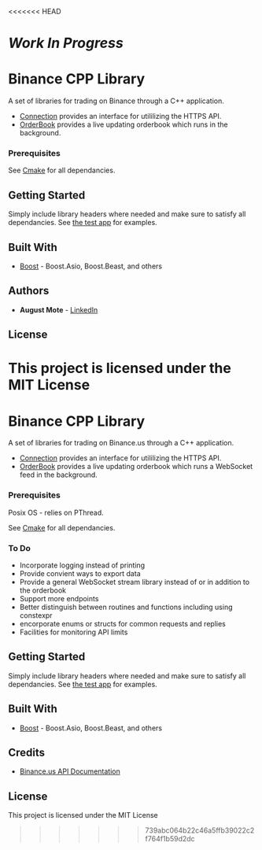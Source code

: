 <<<<<<< HEAD
# *Work In Progress*

# Binance CPP Library

A set of libraries for trading on Binance through a C++ application.

* [Connection](https://github.com/Beavergus/Binance-Trading-Platform/tree/master/Connection) provides an interface for utililizing the HTTPS API.
* [OrderBook](https://github.com/Beavergus/Binance-Trading-Platform/tree/master/OrderBook) provides a live updating orderbook which runs in the background.

### Prerequisites

See [Cmake](https://github.com/Beavergus/Binance-Trading-Platform/blob/master/CMakeLists.txt) for all dependancies.

## Getting Started

Simply include library headers where needed and make sure to satisfy all dependancies.
See [the test app](https://github.com/Beavergus/Binance-Trading-Platform/blob/master/TestApp/main.cpp) for examples.

## Built With

* [Boost](https://www.boost.org/) - Boost.Asio, Boost.Beast, and others

## Authors

* **August Mote** - [LinkedIn](https://www.linkedin.com/in/augustjmote/)

## License

This project is licensed under the MIT License
=======
# Binance CPP Library

A set of libraries for trading on Binance.us through a C++ application.

* [Connection](https://github.com/Beavergus/Binance-Trading-Platform/tree/master/Connection) provides an interface for utililizing the HTTPS API.
* [OrderBook](https://github.com/Beavergus/Binance-Trading-Platform/tree/master/OrderBook) provides a live updating orderbook which runs a WebSocket feed in the background.

### Prerequisites

Posix OS - relies on PThread.

See [Cmake](https://github.com/Beavergus/Binance-Trading-Platform/blob/master/CMakeLists.txt) for all dependancies.

### To Do
* Incorporate logging instead of printing
* Provide convient ways to export data
* Provide a general WebSocket stream library instead of or in addition to the orderbook
* Support more endpoints
* Better distinguish between routines and functions including using constexpr
* encorporate enums or structs for common requests and replies
* Facilities for monitoring API limits

## Getting Started

Simply include library headers where needed and make sure to satisfy all dependancies.
See [the test app](https://github.com/Beavergus/Binance-Trading-Platform/blob/master/TestApp/main.cpp) for examples.

## Built With

* [Boost](https://www.boost.org/) - Boost.Asio, Boost.Beast, and others

## Credits

* [Binance.us API Documentation](https://github.com/binance-us/binance-official-api-docs)

## License

This project is licensed under the MIT License
>>>>>>> 739abc064b22c46a5ffb39022c2f764f1b59d2dc
